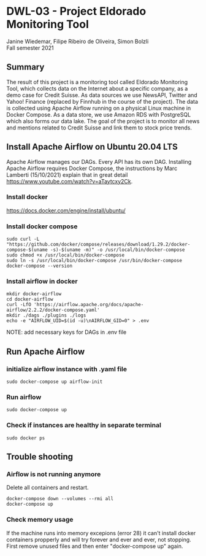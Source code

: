 # DWL-03 - Project Eldorado Monitoring Tool
Janine Wiedemar, Filipe Ribeiro de Oliveira, Simon Bolzli  
Fall semester 2021

## Summary
The result of this project is a monitoring tool called Eldorado Monitoring Tool, which collects data on the Internet about a specific company, as a demo case for Credit Suisse. As data sources we use NewsAPI, Twitter and Yahoo! Finance (replaced by Finnhub in the course of the project). The data is collected using Apache Airflow running on a physical Linux machine in Docker Compose. As a data store, we use Amazon RDS with PostgreSQL which also forms our data lake. The goal of the project is to monitor all news and mentions related to Credit Suisse and link them to stock price trends.

## Install Apache Airflow on Ubuntu 20.04 LTS
Apache Airflow manages our DAGs. Every API has its own DAG. Installing Apache Airflow requires Docker Compose, the instructions by Marc Lamberti (15/10/2021) explain that in great detail https://www.youtube.com/watch?v=aTaytcxy2Ck.

### Install docker
https://docs.docker.com/engine/install/ubuntu/

### Install docker compose
```Shell
sudo curl -L "https://github.com/docker/compose/releases/download/1.29.2/docker-compose-$(uname -s)-$(uname -m)" -o /usr/local/bin/docker-compose  
sudo chmod +x /usr/local/bin/docker-compose  
sudo ln -s /usr/local/bin/docker-compose /usr/bin/docker-compose  
docker-compose --version  
```

### Install airflow in docker
```Shell
mkdir docker-airflow  
cd docker-airflow  
curl -LfO 'https://airflow.apache.org/docs/apache-airflow/2.2.2/docker-compose.yaml'  
mkdir ./dags ./plugins ./logs  
echo -e "AIRFLOW_UID=$(id -u)\nAIRFLOW_GID=0" > .env  
```
NOTE: add necessary keys for DAGs in .env file

## Run Apache Airflow
### initialize airflow instance with .yaml file  
```Shell
sudo docker-compose up airflow-init  
```

### Run airflow
```Shell
sudo docker-compose up  
```

### Check if instances are healthy in separate terminal
```Shell
sudo docker ps  
```

## Trouble shooting
### Airflow is not running anymore
Delete all containers and restart.  
```Shell
docker-compose down --volumes --rmi all  
docker-compose up
```

### Check memory usage
If the machine runs into memory excepions (error 28) it can't install docker containers propperly and will try forever and ever and ever, not stopping.  
First remove unused files and then enter "docker-compose up" again.
